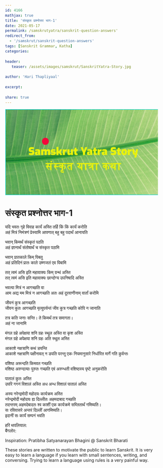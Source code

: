 ```yaml
---    
id: 4166    
mathjax: true    
title: 'संस्कृत प्रश्नोत्तर भाग-1'    
date: 2021-05-17    
permalink: /samskrutyatra/sanskrit-question-answers'
redirect_from: 
  - '/samskrut/sanskrit-question-answers'
tags: [Sanskrit Grammar, Katha]    
categories:    
    
header:    
   teaser: /assets/images/samskrut/SanskritYatra-Story.jpg    
    
author: 'Hari Thapliyaal'    
    
excerpt:    
    
share: true    
---    
```

    
![](/assets/images/samskrut/SanskritYatra-Story.jpg)    
    
# संस्कृत प्रश्नोत्तर भाग-1    
    
यदि भवतः गृहे विवाह कार्यं अस्ति तर्हि किं किं कार्यं करोति    
अहं मित्रं निमंत्रणं प्रेस्यामि आपणात् बहु बहु पदार्थं आनायति    
    
भवान् किमर्थं संस्कृतं पठति    
अहं ज्ञानार्थं संतोषार्थं च संस्कृत पठामि    
    
भवान् प्रातकाले किम् पिबतु    
अहं प्रतिदिनं प्रातः काले उष्णजलं एव पिबामि    
    
तत् त्वमं असि इति महावाक्यः किम् ग्रन्थं अस्ति    
तत् त्वमं असि इति महावाक्यः छान्दोग्य उपनिषादि अस्ति    
    
भवत्या मित्रं न आगच्छति वा    
आम अद्य मम मित्रं न आगच्छति अतः अहं दूरवाणीनाम् वार्तां करोमि    
    
जीवनं कुत्र आगच्छति    
जीवन कुतः आगच्छति मृत्युपर्यन्तं जीव कुत्र गच्छति कोपि न जानाति    
    
तत्र कति जनाः सन्ति। ते किमर्थं तत्र समागता।    
अहं ना जानामि    
    
मंगल ग्रहे अपेक्षया शनि ग्रहः स्थूल अस्ति वा कृश अस्ति    
मंगल ग्रहे अपेक्षया शनि ग्रहः अति स्थूल अस्ति    
    
आकाशे नक्षत्राणि कथं डयन्ति    
आकाशे नक्षत्राणि पक्षीनावत् न डयति परन्तु एकः नियमानुसारे निर्धारित मार्गे गति कुर्वन्तः    
    
वशिष्ठ अरून्दति किमवत गच्छति    
वशिष्ठ अरुन्दत्याः पुरुतः गच्छति एवं अरुन्धती वशिष्ठस्य पृष्टे अनुकरोति    
    
पातालं कुतः अस्ति    
उपरि गगनं विशालं अस्ति अध अन्ध विशालं पातालं अस्ति    
    
अस्य नरेन्द्रमोदी महोदयः कार्यक्रम अस्ति    
नरेन्द्रमोदी महोदयः ह्य दिल्लीतः अहमदाबाद गच्छति    
तदन्तरम् अहमदेबादतः श्व काशीं एक कार्यक्रमे सम्लितार्थं गमिष्यति।    
सः रविवासरे अन्तरं दिल्लीं आगमिष्यति।    
इदानीं सः कार्यं सम्पनं भवति    
    
हरि थपलियाल:    
बैंगलोर:    
    
Inspiration: Pratibha Satyanarayan Bhagini @ Sanskrit Bharati    
    
These stories are written to motivate the public to learn Sanskrit. It is very easy to learn a language if you learn with small sentences, writing, and conversing. Trying to learn a language using rules is a very painful way.    
    
